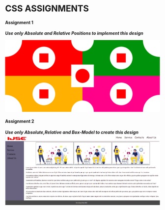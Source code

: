 # CSS ASSIGNMENTS

#### Assignment 1
***Use only Absolute and Relative Positions to implement this design***

![Image_of_assignment_1](Assignment_2/assets/img/assignment1.png)


#### Assignment 2
***Use only Absolute,Relative and Box-Model to create this design***
![Image_of_assignment_2](Assignment_2/assets/img/assignment2.png)
